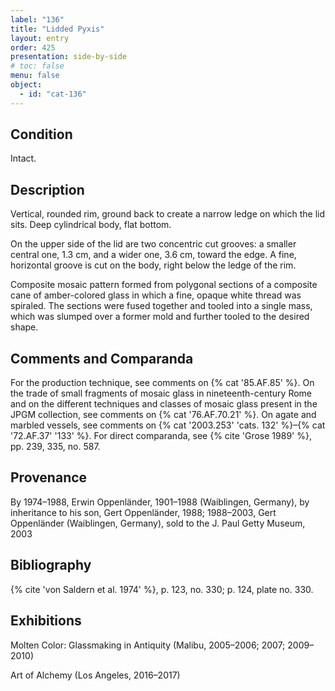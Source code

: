 ```yaml
---
label: "136"
title: "Lidded Pyxis"
layout: entry
order: 425
presentation: side-by-side
# toc: false
menu: false
object:
  - id: "cat-136"
---
```


## Condition

Intact.

## Description

Vertical, rounded rim, ground back to create a narrow ledge on which the lid sits. Deep cylindrical body, flat bottom.

On the upper side of the lid are two concentric cut grooves: a smaller central one, 1.3 cm, and a wider one, 3.6 cm, toward the edge. A fine, horizontal groove is cut on the body, right below the ledge of the rim.

Composite mosaic pattern formed from polygonal sections of a composite cane of amber-colored glass in which a fine, opaque white thread was spiraled. The sections were fused together and tooled into a single mass, which was slumped over a former mold and further tooled to the desired shape.

## Comments and Comparanda

For the production technique, see comments on {% cat '85.AF.85' %}. On the trade of small fragments of mosaic glass in nineteenth-century Rome and on the different techniques and classes of mosaic glass present in the JPGM collection, see comments on {% cat '76.AF.70.21' %}. On agate and marbled vessels, see comments on {% cat '2003.253' 'cats. 132' %}–{% cat '72.AF.37' '133' %}. For direct comparanda, see {% cite 'Grose 1989' %}, pp. 239, 335, no. 587.

## Provenance

By 1974–1988, Erwin Oppenländer, 1901–1988 (Waiblingen, Germany), by inheritance to his son, Gert Oppenländer, 1988; 1988–2003, Gert Oppenländer (Waiblingen, Germany), sold to the J. Paul Getty Museum, 2003

## Bibliography

{% cite 'von Saldern et al. 1974' %}, p. 123, no. 330; p. 124, plate no. 330.

## Exhibitions

Molten Color: Glassmaking in Antiquity (Malibu, 2005–2006; 2007; 2009–2010)

Art of Alchemy (Los Angeles, 2016–2017)
